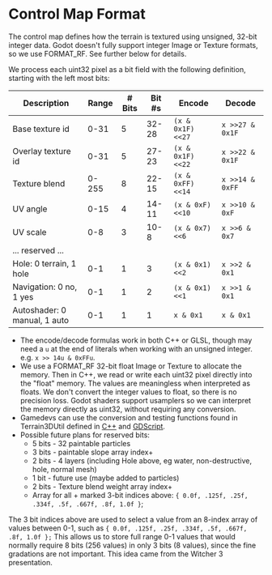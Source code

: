 Control Map Format
=====================

The control map defines how the terrain is textured using unsigned, 32-bit integer data. Godot doesn't fully support integer Image or Texture formats, so we use FORMAT_RF. See further below for details.

We process each uint32 pixel as a bit field with the following definition, starting with the left most bits:

| Description | Range | # Bits | Bit #s | Encode | Decode
|-|-|-|-|-|-|
| Base texture id | 0-31 | 5 | 32-28 | `(x & 0x1F) <<27` | `x >>27 & 0x1F`
| Overlay texture id | 0-31 | 5 | 27-23 | `(x & 0x1F) <<22` | `x >>22 & 0x1F`
| Texture blend | 0-255 | 8 | 22-15 | `(x & 0xFF) <<14` | `x >>14 & 0xFF`
| UV angle | 0-15 | 4 | 14-11 | `(x & 0xF) <<10` | `x >>10 & 0xF`
| UV scale | 0-8 | 3 | 10-8 | `(x & 0x7) <<6` | `x >>6 & 0x7`
| ... reserved ... | | | 
| Hole: 0 terrain, 1 hole | 0-1 | 1 | 3 | `(x & 0x1) <<2` | `x >>2 & 0x1`
| Navigation: 0 no, 1 yes | 0-1 | 1 | 2 | `(x & 0x1) <<1` | `x >>1 & 0x1`
| Autoshader: 0 manual, 1 auto | 0-1 | 1 | 1 | `x & 0x1` | `x & 0x1`

* The encode/decode formulas work in both C++ or GLSL, though may need a `u` at the end of literals when working with an unsigned integer. e.g. `x >> 14u & 0xFFu`.
* We use a FORMAT_RF 32-bit float Image or Texture to allocate the memory. Then in C++, we read or write each uint32 pixel directly into the "float" memory. The values are meaningless when interpreted as floats. We don't convert the integer values to float, so there is no precision loss. Godot shaders support usamplers so we can interpret the memory directly as uint32, without requiring any conversion.
* Gamedevs can use the conversion and testing functions found in Terrain3DUtil defined in [C++](https://github.com/TokisanGames/Terrain3D/blob/main/src/terrain_3d_util.h) and [GDScript](../api/class_terrain3dutil.rst).
* Possible future plans for reserved bits:
  * 5 bits - 32 paintable particles
  * 3 bits - paintable slope array index+
  * 2 bits - 4 layers (including Hole above, eg water, non-destructive, hole, normal mesh) 
  * 1 bit - future use (maybe added to particles)
  * 2 bits - Texture blend weight array index+
  * Array for all + marked 3-bit indices above: `{ 0.0f, .125f, .25f, .334f, .5f, .667f, .8f, 1.0f }`;

The 3 bit indices above are used to select a value from an 8-index array of values between 0-1, such as `{ 0.0f, .125f, .25f, .334f, .5f, .667f, .8f, 1.0f };` This allows us to store full range 0-1 values that would normally require 8 bits (256 values) in only 3 bits (8 values), since the fine gradations are not important. This idea came from the Witcher 3 presentation.

